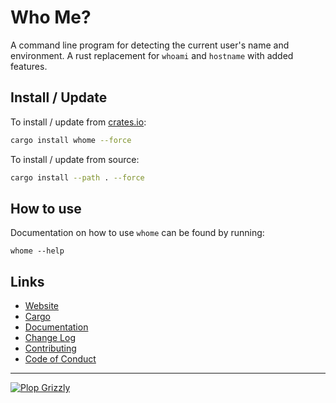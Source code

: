 # Who Me?
A command line program for detecting the current user's name and environment.  A rust replacement for `whoami` and `hostname` with added features.

## Install / Update
To install / update from [crates.io](https://crates.io/crates/whome):
```bash
cargo install whome --force
```

To install / update from source:
```bash
cargo install --path . --force
```

## How to use
Documentation on how to use `whome` can be found by running:
```
whome --help
```

## Links
* [Website](https://free.plopgrizzly.com/whome)
* [Cargo](https://crates.io/crates/whome)
* [Documentation](https://docs.rs/whome)
* [Change Log](https://free.plopgrizzly.com/whome/changelog)
* [Contributing](https://plopgrizzly.com/contributing)
* [Code of Conduct](https://free.plopgrizzly.com/whome/codeofconduct)

---

[![Plop Grizzly](https://plopgrizzly.com/images/logo-bar.png)](https://plopgrizzly.com)
